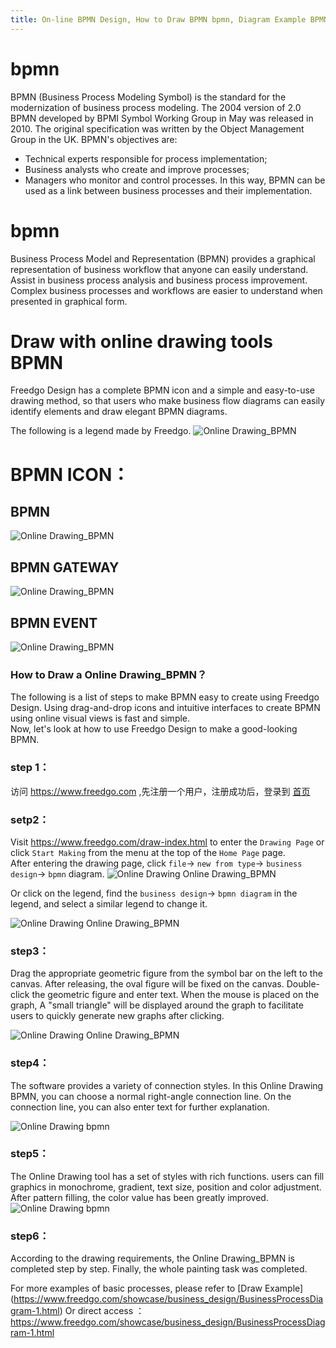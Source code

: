 ```yaml
---
title: On-line BPMN Design, How to Draw BPMN bpmn, Diagram Example BPMN   On-line Drawing  , What BPMN N2 Diagram to Generate
---
```


# bpmn

BPMN (Business Process Modeling Symbol) is the standard for the modernization of business process modeling. The 2004 version of 2.0 BPMN developed by BPMI Symbol Working Group in May was released in 2010. 
The original specification was written by the Object Management Group in the UK.   BPMN's objectives are:  
- Technical experts responsible for process implementation; 
- Business analysts who create and improve processes; 
- Managers who monitor and control processes.  In this way, BPMN can be used as a link between business processes and their implementation.

# bpmn 

Business Process Model and Representation (BPMN) provides a graphical representation of business workflow that anyone can easily understand.
Assist in business process analysis and business process improvement. Complex business processes and workflows are easier to understand when presented in graphical form. 

# Draw with online drawing tools BPMN

Freedgo Design has a complete BPMN icon and a simple and easy-to-use drawing method, so that users who make business flow diagrams can easily identify elements and draw elegant BPMN diagrams.

The following is a legend made by Freedgo.
![Online Drawing_BPMN](https://www.freedgo.com/public/themes/freedgo/bpmn/bpmn4.png "Online Drawing_BPMN") 

<script async src="https://pagead2.googlesyndication.com/pagead/js/adsbygoogle.js"></script><ins class="adsbygoogle" style="display:block; text-align:center;" data-ad-layout="in-article" data-ad-format="fluid" data-ad-client="ca-pub-9055212255210230" data-ad-slot="7941459222"></ins> <script>(adsbygoogle = window.adsbygoogle || []).push({});</script>

# BPMN ICON：

## BPMN 

![Online Drawing_BPMN](https://www.freedgo.com/public/themes/freedgo/bpmn/bpmn1.png "Online Drawing_BPMN")


## BPMN GATEWAY


![Online Drawing_BPMN](https://www.freedgo.com/public/themes/freedgo/bpmn/bpmn2.png "Online Drawing_BPMN")



## BPMN EVENT

![Online Drawing_BPMN](https://www.freedgo.com/public/themes/freedgo/bpmn/bpmn3.png "Online Drawing_BPMN")

 

### How to Draw a Online Drawing_BPMN？

 
The following is a list of steps to make BPMN easy to create using Freedgo Design. 
Using drag-and-drop icons and intuitive interfaces to create BPMN using online visual views is fast and simple.  
Now, let's look at how to use Freedgo Design to make a good-looking BPMN.

### step 1：

访问 https://www.freedgo.com ,先注册一个用户，注册成功后，登录到 [首页](https://www.freedgo.com)

### setp2：

Visit https://www.freedgo.com/draw-index.html to enter the `Drawing Page` or click `Start Making` from the menu at the top of the `Home Page` page.  
After entering the drawing page, click `file`-> `new from type`-> `business design`-> `bpmn` diagram.
![Online Drawing Online Drawing_BPMN](https://www.freedgo.com/public/themes/freedgo/bpmn/bpmn5.png "Online Drawing Online Drawing_BPMN")


Or click on the legend, find the `business design`-> `bpmn diagram` in the legend, and select a similar legend to change it.

![Online Drawing Online Drawing_BPMN](https://www.freedgo.com/public/themes/freedgo/bpmn/bpmn6.png "Online Drawing Online Drawing_BPMN")

### step3：

Drag the appropriate geometric figure from the symbol bar on the left to the canvas. After releasing, the oval figure will be fixed on the canvas. Double-click the geometric figure and enter text. When the mouse is placed on the graph, A "small triangle" will be displayed around the graph to facilitate users to quickly generate new graphs after clicking.

![Online Drawing Online Drawing_BPMN](https://www.freedgo.com/public/themes/freedgo/bpmn/bpmn9.png "Online Drawing Online Drawing_BPMN") 

### step4：

The software provides a variety of connection styles. In this Online Drawing BPMN, you can choose a normal right-angle connection line. On the connection line, you can also enter text for further explanation.

![Online Drawing bpmn](https://www.freedgo.com/public/themes/freedgo/bpmn/bpmn8.png "Online Drawing bpmn")

### step5：

The Online Drawing tool has a set of styles with rich functions. users can fill graphics in monochrome, gradient, text size, position and color adjustment. After pattern filling, the color value has been greatly improved.
![Online Drawing bpmn](https://www.freedgo.com/public/themes/freedgo/bpmn/bpmn7.png "Online Drawing bpmn")
 
### step6：

According to the drawing requirements, the Online Drawing_BPMN is completed step by step. Finally, the whole painting task was completed.



For more examples of basic processes, please refer to [Draw Example] (https://www.freedgo.com/showcase/business_design/BusinessProcessDiagram-1.html) Or direct access ： https://www.freedgo.com/showcase/business_design/BusinessProcessDiagram-1.html